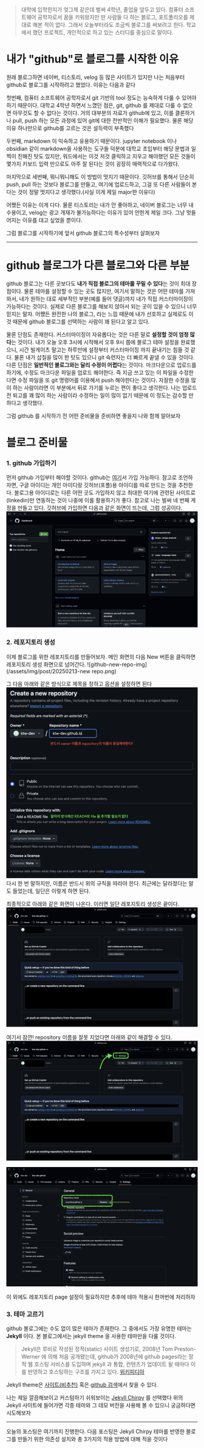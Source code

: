 ﻿> 대학에 입학한지가 엊그제 같은데 벌써 4학년, 졸업을 앞두고 있다. 컴퓨터 소프트웨어 공학자로서 꿈을 키워왔지만 딴 사람들 다 하는 블로그, 포트폴리오를 제대로 해본 적이 없다. 
> 그래서 오늘부터라도 조금씩 블로그를 써보려고 한다. 학교에서 했던 프로젝트, 개인적으로 하고 있는 스터디를 중심으로 말이다. 

# 내가 "github"로 블로그를 시작한 이유
원래 블로그하면 네이버, 티스토리, velog 등 많은 사이트가 있지만 나는 처음부터 github로 블로그를 시작하려고 했었다. 이유는 다음과 같다

첫번째, 컴퓨터 소프트웨어 공학자로서 git 기반의 tool 정도는 능숙하게 다룰 수 있어야 하기 때문이다. 대학교 4학년 하면서 느꼈던 점은, git, github 를 제대로 다룰 수 없으면 아무것도 할 수 없다는 것이다. 거의 대부분의 자료가 github에 있고, 이를 클론하거나 pull, push 하는 모든 과정에 있어 git에 대한 전반적인 이해가 필요했다. 물론 해당 이유 하나만으로 github를 고르는 것은 설득력이 부족했다

두번째, markdown 이 익숙하고 유용하기 때문이다. jupyter notebook 이나 obsidian 같이 markdown을 사용하는 도구들 덕분에 대학교 초입부터 해당 문법과 일찍이 친해진 탓도 있지만, 워드에서는 이것 저것 클릭하고 지우고 해야했던 모든 것들이 몇가지 키보드 입력 만으로도 아주 잘 된다는 것이 굉장히 매력적으로 다가왔다. 

마지막으로 세번째, 뭐니뭐니해도 이 방법이 멋지기 때문이다. 깃허브를 통해서 단순히 push, pull 하는 것보다 블로그를 만들고, 여기에 업로드하고, 그걸 또 다른 사람들이 본다는 것이 정말 멋지다고 생각했다.(사실 이게 제일 major한 이유다)

어쨌든 이유는 이게 다다. 물론 티스토리는 내가 안 좋아하고, 네이버 블로그는 너무 내수용이고, velog는 광고 개재가 불가능하다는 이유가 있어 안한게 제일 크다. 그냥 멋들어지는 이유를 대고 싶었을 뿐이다.

그럼 블로그를 시작하기에 앞서 github 블로그의 특수성부터 살펴보자

---

# github 블로그가 다른 블로그와 다른 부분

github 블로그는 다른 곳보다도 **내가 직접 블로그의 테마를 꾸밀 수 있다**는 것이 최대 장점이다. 물론 테마를 설정할 수 있는 곳도 많지만, 여기서 말하는 것은 어떤 테마를 가져와서, 내가 원하는 대로 세부적인 부분(예를 들어 댓글)까지 내가 직접 커스터마이징이 가능하다는 것이다. 실제로 다른 블로그를 해보지 않아서 되는 곳이 있을 수 있으니 너무 믿지는 말자. 
어쨌든 완전한 나의 블로그, 라는 느낌 때문에 내가 선호하고 실제로도 이것 때문에 github 블로그를 선택하는 사람이 꽤 된다고 알고 있다. 

물론 단점도 존재한다. 커스터마이징이 자유롭다는 것은 다른 말로 **설정할 것이 엄청 많다**는 것이다. 내가 오늘 오후 3시에 시작해서 오후 9시 쯤에 블로그 테마 설정을 완료했으니, 시간 빌게이츠 말고는 하루만에 설정부터 커스터마이징 까지 끝내기는 힘들 것 같다. 물론 내가 삽질을 많이 한 탓도 있으니 git 숙련자는 더 빠르게 끝낼 수 있을 것이다. 
다른 단점은 **일반적인 블로그와는 달리 수정이 어렵다**는 것이다. 마크다운으로 업로드를 하기에, 수정도 마크다운 파일을 업로드 해야한다. 즉 지금 쓰고 있는 이 파일을 수정한다면 수정 파일을 또 git 명령어를 이용해서 push 해야한다는 것이다. 자잘한 수정을 많이 하는 사람이라면 이 부분에서 뒤로 가기를 누르는 편이 좋다고 생각한다. 나는 업로드 전 퇴고를 꽤 많이 하는 사람이라 수정하는 일이 많이 없기 때문에 이 정도는 감수할 만하다고 생각했다.

그럼 github 를 시작하기 전 어떤 준비물을 준비하면 좋을지 나와 함께 알아보자

# 블로그 준비물

### 1. github 가입하기 

먼저 github 가입부터 해야할 것이다. github는 [여기](https://github.com)서 가입 가능하다. 참고로 조언하자면, 구글 아이디는 개인 아이디랑 깃허브(포폴)용 아이디를 따로 만드는 것을 추천한다. 블로그용 아이디로는 다른 어떤 곳도 가입하지 않고 최대한 여기에 관련된 사이트로(linkedin)만 연동하는 것이 나중에 이를 활용하기가 좋다. 참고로 나는 벌써 네 번째 계정을 만들고 있다. 
깃허브에 가입하면 다음과 같은 화면이 뜨는데, 그럼 성공이다.
![github-home-img](/assets/img/post/20250213-github-home.png)

### 2. 레포지토리 생성
이제 블로그를 위한 레포지토리를 만들어보자. 메인 화면의 다음 New 버튼을 클릭하면 레포지토리 생성 화면으로 넘어간다.
![github-new-repo-img](/assets/img/post/20250213-new repo.png)

그 다음 아래와 같은 방식으로 제목을 정하고 옵션을 설정하면 된다
![github-create-repo-img](/assets/img/post/20250213-create-repo.png)
다시 한 번 말하지만, 이름은 반드시 위의 규칙을 따라야 한다. 최근에는 달라졌다는 말도 들었는데, 일단은 이렇게 하면 된다. 

최종적으로 아래와 같은 화면이 나온다. 이러면 일단 레포지토리 생성은 끝이다.
![github-empty-repo-home-img](/assets/img/post/20250213-empty-repo-home.png)

여기서 잠깐!
repository 이름을 잘못 지었다면 아래와 같이 해결할 수 있다.
![github-link-to-settings-img](/assets/img/post/20250213-link-to-settings.png)

![github-amend-name-img](/assets/img/post/20250213-amend-name.png)

이 외에도 레포지토리 page 설정이 필요하지만 추후에 테마 적용시 한꺼번에 처리하자

### 3. 테마 고르기
github 블로그에는 수도 없이 많은 테마가 존재한다. 그 중에서도 가장 유명한 테마는 **Jekyll** 이다. 본 블로그에서는 jekyll theme 을 사용한 테마만을 다룰 것이다.

> Jekyll은 루비로 작성된 정적(static) 사이트 생성기로, 2008년 Tom Preston-Werner 에 의해 처음 공개됐는데, github가 2008년에 github pages라는 정적 웹 호스팅 서비스를 도입하며 jekyll 과 통합, 컨텐츠가 업데이트 될 때마다 이를 반영하고 호스팅하는 구조를 가지고 있다. [위키피디아](https://en.wikipedia.org/wiki/Jekyll_%28software%29?utm_source=chatgpt.com)

Jekyll theme은 [사이트(비추천)](https://jekyllthemes.org) 혹은 [github 검색](https://github.com/topics/jekyll-theme)에서 찾을 수 있다.

나는 제일 깔끔해보이고 커스텀하기 쉬워보이는 [Jekyll Chirpy](https://github.com/cotes2020/jekyll-theme-chirpy) 를 선택했다
위의 Jekyll 사이트에 들어가면 각종 테마와 그 데모 버전을 사용해 볼 수 있으니 궁금하다면 시도해보자

---
오늘의 포스팅은 여기까지 진행한다. 다음 포스팅은 Jekyll Chirpy 테마를 반영한 블로그를 만들기 위한 의존성 설치와 총 3가지의 적용 방법에 대해 적을 것이다

